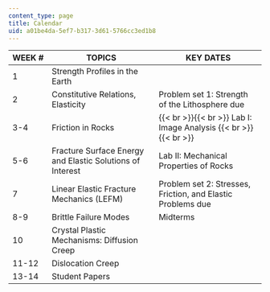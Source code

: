 ```yaml
---
content_type: page
title: Calendar
uid: a01be4da-5ef7-b317-3d61-5766cc3ed1b8
---
```


| WEEK # | TOPICS | KEY DATES |
| --- | --- | --- |
| 1 | Strength Profiles in the Earth |  |
| 2 | Constitutive Relations, Elasticity | Problem set 1: Strength of the Lithosphere due |
| 3-4 | Friction in Rocks |  {{< br >}}{{< br >}} Lab I: Image Analysis {{< br >}}{{< br >}}  |
| 5-6 | Fracture Surface Energy and Elastic Solutions of Interest | Lab II: Mechanical Properties of Rocks |
| 7 | Linear Elastic Fracture Mechanics (LEFM) | Problem set 2: Stresses, Friction, and Elastic Problems due |
| 8-9 | Brittle Failure Modes | Midterms |
| 10 | Crystal Plastic Mechanisms: Diffusion Creep |  |
| 11-12 | Dislocation Creep |  |
| 13-14 | Student Papers |